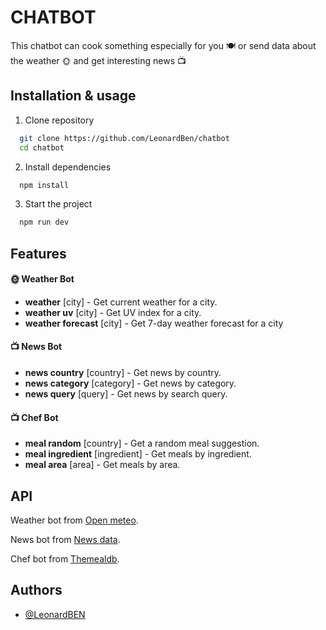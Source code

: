 
# CHATBOT

This chatbot can cook something especially for you 🍽 or send data about the weather 🌞 and get interesting news 📺


## Installation & usage

1. Clone repository

```bash
  git clone https://github.com/LeonardBen/chatbot
  cd chatbot
```

2. Install dependencies
```bash
  npm install
```

3. Start the project
```bash
  npm run dev
```
    
## Features

#### 🌞 Weather Bot
- **weather** [city] - Get current weather for a city.
- **weather uv** [city] - Get UV index for a city.
- **weather forecast** [city] - Get 7-day weather forecast for a city

#### 📺 News Bot
- **news country** [country] - Get news by country.
- **news category** [category] - Get news by category.
- **news query** [query] - Get news by search query.

#### 📺 Chef Bot
- **meal random** [country] - Get a random meal suggestion.
- **meal ingredient** [ingredient] - Get meals by ingredient.
- **meal area** [area] - Get meals by area.


## API

Weather bot from [Open meteo](https://open-meteo.com/).

News bot from [News data](https://newsdata.io/).

Chef bot from [Themealdb](https://www.themealdb.com/).


## Authors

- [@LeonardBEN](https://github.com/LeonardBen)

